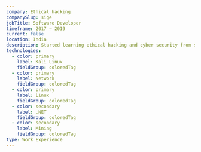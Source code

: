```yaml
---
company: Ethical hacking
companySlug: sige
jobTitle: Software Developer
timeframe: 2017 → 2019
current: false
location: India
description: Started learning ethical hacking and cyber security from strach and started applying them in really world.
technologies:
  - color: primary
    label: Kali Linux
    fieldGroup: coloredTag
  - color: primary
    label: Network
    fieldGroup: coloredTag
  - color: primary
    label: Linux
    fieldGroup: coloredTag
  - color: secondary
    label: .NET
    fieldGroup: coloredTag
  - color: secondary
    label: Mining
    fieldGroup: coloredTag
type: Work Experience
---
```

